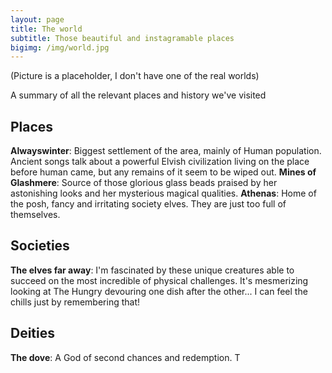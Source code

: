 ```yaml
---
layout: page
title: The world
subtitle: Those beautiful and instagramable places
bigimg: /img/world.jpg
---
```

(Picture is a placeholder, I don't have one of the real worlds)

A summary of all the relevant places and history we've visited

## Places

**Alwayswinter**: Biggest settlement of the area, mainly of Human population. Ancient songs talk about a powerful Elvish civilization living on the place before human came, but any remains of it seem to be wiped out.
**Mines of Glashmere**: Source of those glorious glass beads praised by her astonishing looks and her mysterious magical qualities.
**Athenas**: Home of the posh, fancy and irritating society elves. They are just too full of themselves. 

## Societies

**The elves far away**: I'm fascinated by these unique creatures able to succeed on the most incredible of physical challenges. It's mesmerizing looking at The Hungry devouring one dish after the other... I can feel the chills just by remembering that! 

## Deities

**The dove**: A God of second chances and redemption. T